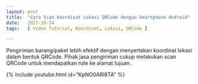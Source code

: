 ```yaml
---
layout: post
title:  "Cara Scan Koordinat Lokasi QRCode dengan Smartphone Android"
date:   2017-10-24
tags:   [ Video Tutorial, Koordinat, Lokasi, QRCode ]

---
```


<p class="intro"><span class="dropcap">P</span>engiriman barang/paket lebih efektif dengan menyertakan koordinat lokasi dalam bentuk QRCode. Pihak jasa pengiriman cukup melakukan scan QRCode untuk mendapatkan rute ke alamat tujuan.</p>

{% include youtube.html id="KpNO0ARl8TA" %}
